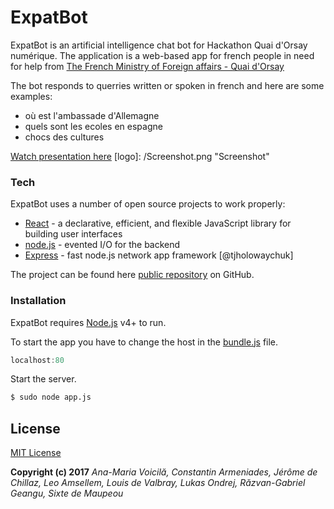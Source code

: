 # ExpatBot

ExpatBot is an artificial intelligence chat bot for Hackathon Quai d'Orsay numérique. The application is a web-based app for french people in need for help from [The French Ministry of Foreign affairs - Quai d'Orsay](http://www.diplomatie.gouv.fr/en/)

The bot responds to querries written or spoken in french and here are some examples:
  - où est l'ambassade d'Allemagne
  - quels sont les ecoles en espagne
  - chocs des cultures
  
[Watch presentation here](https://www.facebook.com/france.diplomatie/videos/10154818132763260/)
[logo]: /Screenshot.png "Screenshot"

### Tech

ExpatBot uses a number of open source projects to work properly:

* [React] - a declarative, efficient, and flexible JavaScript library for building user interfaces
* [node.js] - evented I/O for the backend
* [Express] - fast node.js network app framework [@tjholowaychuk]

The project can be found here [public repository][git-repo-url] on GitHub.

### Installation

ExpatBot requires [Node.js](https://nodejs.org/) v4+ to run.

To start the app you have to change the host in the [bundle.js](/static/bundle.js) file.
```js
localhost:80
```

Start the server.
```sh
$ sudo node app.js
```

License
----

[MIT License](/LICENSE)

**Copyright (c) 2017** *Ana-Maria Voicilă, Constantin Armeniades, Jérôme de Chillaz, Leo Amsellem, Louis de Valbray, Lukas Ondrej, Răzvan-Gabriel Geangu, Sixte de Maupeou*



   [React]: <https://facebook.github.io/react/>
   [git-repo-url]: <https://github.com/joemccann/dillinger.git>
   [node.js]: <http://nodejs.org>
   [express]: <http://expressjs.com>
